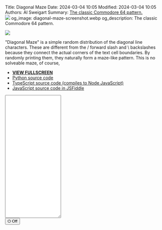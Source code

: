 Title: Diagonal Maze
Date: 2024-03-04 10:05
Modified: 2024-03-04 10:05
Authors: Al Sweigart
Summary: <a href="{filename}diagonal-maze.md">The classic Commodore 64 pattern.<br><img src="{static}/images/diagonal-maze-screenshot.webp" style="max-width: 640px;"></a>
og_image: diagonal-maze-screenshot.webp
og_description: The classic Commodore 64 pattern.

<img src="{static}/images/diagonal-maze-screenshot.webp" style="max-width: 640px;">

"Diagonal Maze" is a simple random distribution of the diagonal line characters. These are different from the / forward slash and \ backslashes because they connect the actual corners of the text cell boundaries. By randomly printing them, they naturally form a maze-like pattern. This is no solveable maze, of course,

* **[VIEW FULLSCREEN](/static/diagonalmaze-fullscreen.html)**
* [Python source code](https://github.com/asweigart/scrollart/blob/main/python/diagonalmaze.py)
* [TypeScript source code (compiles to Node JavaScript)](https://github.com/asweigart/scrollart/blob/main/typescript/diagonalmaze.ts)
* [JavaScript source code in JSFiddle](https://jsfiddle.net/asweigart/x2c4jkvp/)

<div><textarea id="bextOutput" readonly style="height: 400px;"></textarea><br /><button type="button" onclick="running = !running;">&#x23FB; Off</button></div>
<script src="/static/bext.js"></script><link rel="stylesheet" href="/static/bext.css">
<script>// SCROLL CODE

bextRowBuffer = 256;  // Change this to whatever size you want, or -1 for infinite buffer.
const DELAY = 150;
let width = 220;
let running = true;

async function main() {
    while (running) {
        let line = '';
        for (let i = 0; i < width; i++) {
            if (Math.random() < 0.5) {
                line += String.fromCharCode(9585);
            } else {
                line += String.fromCharCode(9586);
            }
        }
        print(line);
        await sleep(DELAY);
    }
}

main();
</script>
